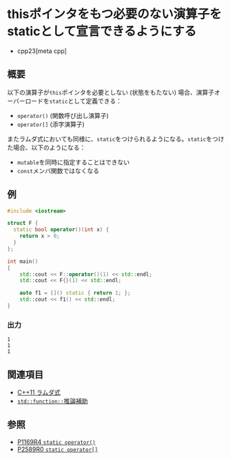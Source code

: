 # thisポインタをもつ必要のない演算子をstaticとして宣言できるようにする
* cpp23[meta cpp]

## 概要
以下の演算子が`this`ポインタを必要としない (状態をもたない) 場合、演算子オーバーロードを`static`として定義できる：

- `operator()` (関数呼び出し演算子)
- `operator[]` (添字演算子)

またラムダ式においても同様に、`static`をつけられるようになる。`static`をつけた場合、以下のようになる：

- `mutable`を同時に指定することはできない
- `const`メンバ関数ではなくなる


## 例
```cpp example
#include <iostream>

struct F {
  static bool operator()(int x) {
    return x > 0;
  }
};

int main()
{
    std::cout << F::operator()(1) << std::endl;
    std::cout << F{}(1) << std::endl;

    auto f1 = []() static { return 1; };
    std::cout << f1() << std::endl;
}
```

### 出力
```
1
1
1
```

## 関連項目
- [C++11 ラムダ式](/lang/cpp11/lambda_expressions.md)
- [`std::function::`推論補助](/reference/functional/function/op_deduction_guide.md)


## 参照
- [P1169R4 `static operator()`](https://www.open-std.org/jtc1/sc22/wg21/docs/papers/2022/p1169r4.html)
- [P2589R0 `static operator[]`](https://www.open-std.org/jtc1/sc22/wg21/docs/papers/2022/p2589r0.pdf)
